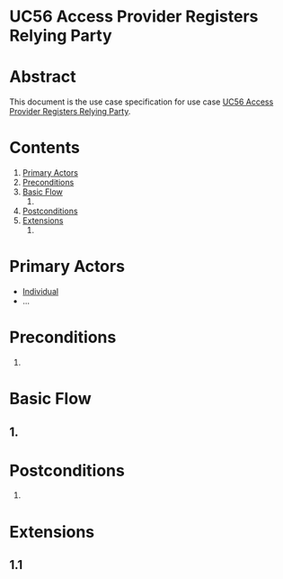 
# UC56 Access Provider Registers Relying Party

# Abstract

This document is the use case specification for use case [UC56 Access Provider Registers Relying Party](UC56%20Access%20Provider%20Registers%20Relying%20Party.md).

# Contents


1. [Primary Actors](#primary-actors)
1. [Preconditions](#preconditions)
1. [Basic Flow](#basic-flow)
	1. [](#1-)
1. [Postconditions](#postconditions)
1. [Extensions](#extensions)
	1. [](#11-)

# Primary Actors

* [Individual](../Definitions.md#individual)
* ...

# Preconditions

1.

# Basic Flow

## 1. 

# Postconditions

1.

# Extensions

## 1.1


